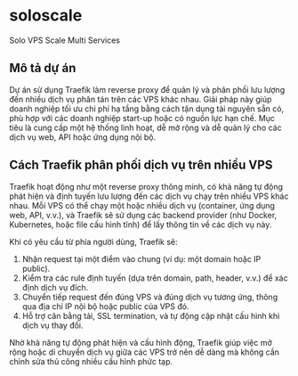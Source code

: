 # soloscale
Solo VPS Scale Multi Services

## Mô tả dự án

Dự án sử dụng Traefik làm reverse proxy để quản lý và phân phối lưu lượng đến nhiều dịch vụ phân tán trên các VPS khác nhau. Giải pháp này giúp doanh nghiệp tối ưu chi phí hạ tầng bằng cách tận dụng tài nguyên sẵn có, phù hợp với các doanh nghiệp start-up hoặc có nguồn lực hạn chế. Mục tiêu là cung cấp một hệ thống linh hoạt, dễ mở rộng và dễ quản lý cho các dịch vụ web, API hoặc ứng dụng nội bộ.

## Cách Traefik phân phối dịch vụ trên nhiều VPS

Traefik hoạt động như một reverse proxy thông minh, có khả năng tự động phát hiện và định tuyến lưu lượng đến các dịch vụ chạy trên nhiều VPS khác nhau. Mỗi VPS có thể chạy một hoặc nhiều dịch vụ (container, ứng dụng web, API, v.v.), và Traefik sẽ sử dụng các backend provider (như Docker, Kubernetes, hoặc file cấu hình tĩnh) để lấy thông tin về các dịch vụ này.

Khi có yêu cầu từ phía người dùng, Traefik sẽ:

1. Nhận request tại một điểm vào chung (ví dụ: một domain hoặc IP public).
2. Kiểm tra các rule định tuyến (dựa trên domain, path, header, v.v.) để xác định dịch vụ đích.
3. Chuyển tiếp request đến đúng VPS và đúng dịch vụ tương ứng, thông qua địa chỉ IP nội bộ hoặc public của VPS đó.
4. Hỗ trợ cân bằng tải, SSL termination, và tự động cập nhật cấu hình khi dịch vụ thay đổi.

Nhờ khả năng tự động phát hiện và cấu hình động, Traefik giúp việc mở rộng hoặc di chuyển dịch vụ giữa các VPS trở nên dễ dàng mà không cần chỉnh sửa thủ công nhiều cấu hình phức tạp.